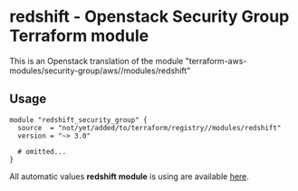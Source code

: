# redshift - Openstack Security Group Terraform module

This is an Openstack translation of the module "terraform-aws-modules/security-group/aws//modules/redshift"

## Usage

```hcl
module "redshift_security_group" {
  source  = "not/yet/added/to/terraform/registry//modules/redshift"
  version = "~> 3.0"

  # omitted...
}
```

All automatic values **redshift module** is using are available [here](https://github.com/terraform-aws-modules/terraform-aws-security-group/blob/master/modules/redshift/auto_values.tf).

<!-- BEGINNING OF PRE-COMMIT-TERRAFORM DOCS HOOK -->
<!-- END OF PRE-COMMIT-TERRAFORM DOCS HOOK -->
